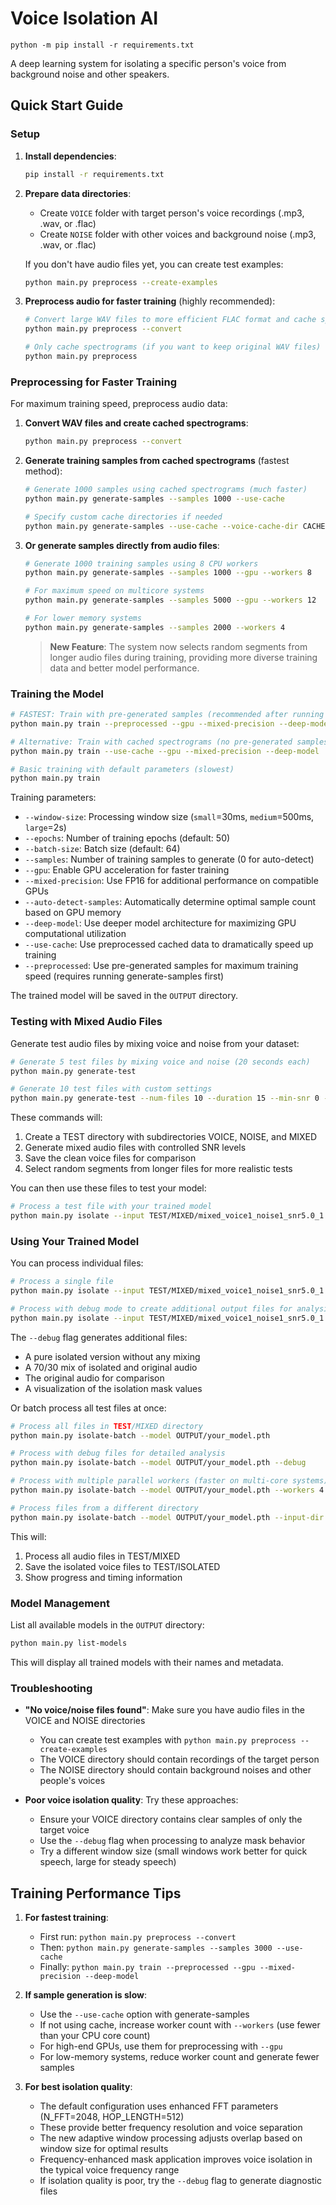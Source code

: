 # Voice Isolation AI

```
python -m pip install -r requirements.txt
```

A deep learning system for isolating a specific person's voice from background noise and other speakers.

## Quick Start Guide

### Setup

1. **Install dependencies**:

   ```bash
   pip install -r requirements.txt
   ```

2. **Prepare data directories**:

   - Create `VOICE` folder with target person's voice recordings (.mp3, .wav, or .flac)
   - Create `NOISE` folder with other voices and background noise (.mp3, .wav, or .flac)

   If you don't have audio files yet, you can create test examples:

   ```bash
   python main.py preprocess --create-examples
   ```

3. **Preprocess audio for faster training** (highly recommended):

   ```bash
   # Convert large WAV files to more efficient FLAC format and cache spectrograms
   python main.py preprocess --convert

   # Only cache spectrograms (if you want to keep original WAV files)
   python main.py preprocess
   ```

### Preprocessing for Faster Training

For maximum training speed, preprocess audio data:

1. **Convert WAV files and create cached spectrograms**:

   ```bash
   python main.py preprocess --convert
   ```

2. **Generate training samples from cached spectrograms** (fastest method):

   ```bash
   # Generate 1000 samples using cached spectrograms (much faster)
   python main.py generate-samples --samples 1000 --use-cache

   # Specify custom cache directories if needed
   python main.py generate-samples --use-cache --voice-cache-dir CACHE/voice --noise-cache-dir CACHE/noise
   ```

3. **Or generate samples directly from audio files**:

   ```bash
   # Generate 1000 training samples using 8 CPU workers
   python main.py generate-samples --samples 1000 --gpu --workers 8

   # For maximum speed on multicore systems
   python main.py generate-samples --samples 5000 --gpu --workers 12

   # For lower memory systems
   python main.py generate-samples --samples 2000 --workers 4
   ```

   > **New Feature**: The system now selects random segments from longer audio files during training, providing more diverse training data and better model performance.

### Training the Model

```bash
# FASTEST: Train with pre-generated samples (recommended after running generate-samples)
python main.py train --preprocessed --gpu --mixed-precision --deep-model

# Alternative: Train with cached spectrograms (no pre-generated samples)
python main.py train --use-cache --gpu --mixed-precision --deep-model

# Basic training with default parameters (slowest)
python main.py train
```

Training parameters:

- `--window-size`: Processing window size (`small`=30ms, `medium`=500ms, `large`=2s)
- `--epochs`: Number of training epochs (default: 50)
- `--batch-size`: Batch size (default: 64)
- `--samples`: Number of training samples to generate (0 for auto-detect)
- `--gpu`: Enable GPU acceleration for faster training
- `--mixed-precision`: Use FP16 for additional performance on compatible GPUs
- `--auto-detect-samples`: Automatically determine optimal sample count based on GPU memory
- `--deep-model`: Use deeper model architecture for maximizing GPU computational utilization
- `--use-cache`: Use preprocessed cached data to dramatically speed up training
- `--preprocessed`: Use pre-generated samples for maximum training speed (requires running generate-samples first)

The trained model will be saved in the `OUTPUT` directory.

### Testing with Mixed Audio Files

Generate test audio files by mixing voice and noise from your dataset:

```bash
# Generate 5 test files by mixing voice and noise (20 seconds each)
python main.py generate-test

# Generate 10 test files with custom settings
python main.py generate-test --num-files 10 --duration 15 --min-snr 0 --max-snr 15
```

These commands will:

1. Create a TEST directory with subdirectories VOICE, NOISE, and MIXED
2. Generate mixed audio files with controlled SNR levels
3. Save the clean voice files for comparison
4. Select random segments from longer files for more realistic tests

You can then use these files to test your model:

```bash
# Process a test file with your trained model
python main.py isolate --input TEST/MIXED/mixed_voice1_noise1_snr5.0_1.wav --model OUTPUT/your_model.pth
```

### Using Your Trained Model

You can process individual files:

```bash
# Process a single file
python main.py isolate --input TEST/MIXED/mixed_voice1_noise1_snr5.0_1.wav --model OUTPUT/your_model.pth

# Process with debug mode to create additional output files for analysis
python main.py isolate --input TEST/MIXED/mixed_voice1_noise1_snr5.0_1.wav --model OUTPUT/your_model.pth --debug
```

The `--debug` flag generates additional files:

- A pure isolated version without any mixing
- A 70/30 mix of isolated and original audio
- The original audio for comparison
- A visualization of the isolation mask values

Or batch process all test files at once:

```bash
# Process all files in TEST/MIXED directory
python main.py isolate-batch --model OUTPUT/your_model.pth

# Process with debug files for detailed analysis
python main.py isolate-batch --model OUTPUT/your_model.pth --debug

# Process with multiple parallel workers (faster on multi-core systems)
python main.py isolate-batch --model OUTPUT/your_model.pth --workers 4

# Process files from a different directory
python main.py isolate-batch --model OUTPUT/your_model.pth --input-dir MY_FILES --output-dir RESULTS
```

This will:

1. Process all audio files in TEST/MIXED
2. Save the isolated voice files to TEST/ISOLATED
3. Show progress and timing information

### Model Management

List all available models in the `OUTPUT` directory:

```bash
python main.py list-models
```

This will display all trained models with their names and metadata.

### Troubleshooting

- **"No voice/noise files found"**: Make sure you have audio files in the VOICE and NOISE directories

  - You can create test examples with `python main.py preprocess --create-examples`
  - The VOICE directory should contain recordings of the target person
  - The NOISE directory should contain background noises and other people's voices

- **Poor voice isolation quality**: Try these approaches:
  - Ensure your VOICE directory contains clear samples of only the target voice
  - Use the `--debug` flag when processing to analyze mask behavior
  - Try a different window size (small windows work better for quick speech, large for steady speech)

## Training Performance Tips

1. **For fastest training**:

   - First run: `python main.py preprocess --convert`
   - Then: `python main.py generate-samples --samples 3000 --use-cache`
   - Finally: `python main.py train --preprocessed --gpu --mixed-precision --deep-model`

2. **If sample generation is slow**:

   - Use the `--use-cache` option with generate-samples
   - If not using cache, increase worker count with `--workers` (use fewer than your CPU core count)
   - For high-end GPUs, use them for preprocessing with `--gpu`
   - For low-memory systems, reduce worker count and generate fewer samples

3. **For best isolation quality**:
   - The default configuration uses enhanced FFT parameters (N_FFT=2048, HOP_LENGTH=512)
   - These provide better frequency resolution and voice separation
   - The new adaptive window processing adjusts overlap based on window size for optimal results
   - Frequency-enhanced mask application improves voice isolation in the typical voice frequency range
   - If isolation quality is poor, try the `--debug` flag to generate diagnostic files
